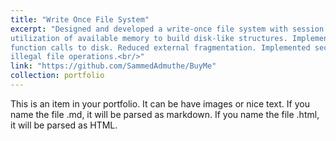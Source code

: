 ```yaml
---
title: "Write Once File System"
excerpt: "Designed and developed a write-once file system with session based semantics from scratch(in C). Made efficient
utilization of available memory to build disk-like structures. Implemented mount, unmount, read, write, open and close
function calls to disk. Reduced external fragmentation. Implemented secured policy to detect broken disk structure and
illegal file operations.<br/>"
link: "https://github.com/SammedAdmuthe/BuyMe"
collection: portfolio
---
```


This is an item in your portfolio. It can be have images or nice text. If you name the file .md, it will be parsed as markdown. If you name the file .html, it will be parsed as HTML. 
